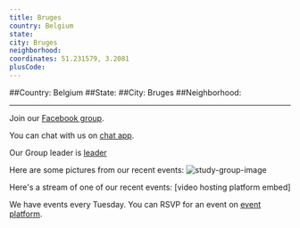 ```yaml
---
title: Bruges
country: Belgium
state: 
city: Bruges
neighborhood: 
coordinates: 51.231579, 3.2081
plusCode:
---
```


##Country: Belgium
##State: 
##City: Bruges
##Neighborhood: 
*****
Join our [Facebook group](https://www.facebook.com/groups/free.code.camp.brugge).

You can chat with us on [chat app]().

Our Group leader is [leader]()

Here are some pictures from our recent events:
![study-group-image]()

Here's a stream of one of our recent events:
[video hosting platform embed]

We have events every Tuesday. You can RSVP for an event on [event platform]().
